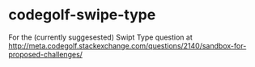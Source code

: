codegolf-swipe-type
===================

For the (currently suggesested) Swipt Type question at http://meta.codegolf.stackexchange.com/questions/2140/sandbox-for-proposed-challenges/
